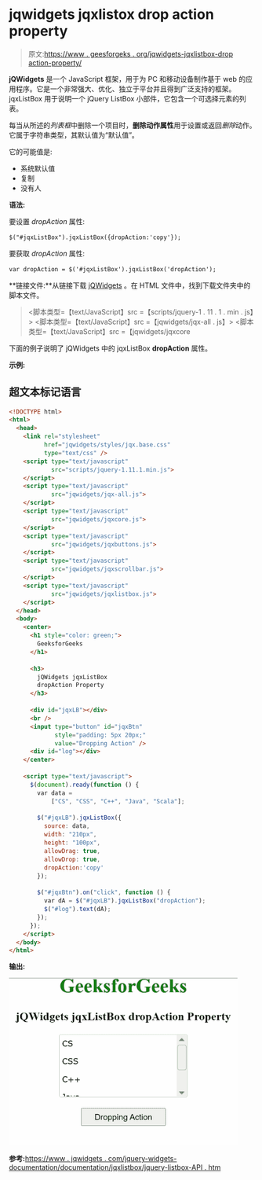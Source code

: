 # jqwidgets jqxlistox drop action property

> 原文:[https://www . geesforgeks . org/jqwidgets-jqxlistbox-drop action-property/](https://www.geeksforgeeks.org/jqwidgets-jqxlistbox-dropaction-property/)

**jQWidgets** 是一个 JavaScript 框架，用于为 PC 和移动设备制作基于 web 的应用程序。它是一个非常强大、优化、独立于平台并且得到广泛支持的框架。jqxListBox 用于说明一个 jQuery ListBox 小部件，它包含一个可选择元素的列表。

每当从所述的*列表框*中删除一个项目时，**删除动作属性**用于设置或返回*删除*动作。它属于字符串类型，其默认值为“默认值”。

它的可能值是:

*   系统默认值
*   复制
*   没有人

**语法:**

要设置 *dropAction* 属性:

```html
$("#jqxListBox").jqxListBox({dropAction:'copy'});  
```

要获取 *dropAction* 属性:

```html
var dropAction = $('#jqxListBox').jqxListBox('dropAction');  
```

**链接文件:**从链接下载 [jQWidgets](https://www.jqwidgets.com/download/) 。在 HTML 文件中，找到下载文件夹中的脚本文件。

> <link rel="”stylesheet”" href="”jqwidgets/styles/jqx.base.css”" type="”text/css”">
> <脚本类型=【text/JavaScript】src =【scripts/jquery-1 . 11 . 1 . min . js】></脚本>
> <脚本类型=【text/JavaScript】src =【jqwidgets/jqx-all . js】></脚本>
> <脚本类型=【text/JavaScript】src =【jqwidgets/jqxcore

下面的例子说明了 jQWidgets 中的 jqxListBox **dropAction** 属性。

**示例:**

## 超文本标记语言

```html
<!DOCTYPE html>
<html>
  <head>
    <link rel="stylesheet" 
          href="jqwidgets/styles/jqx.base.css" 
          type="text/css" />
    <script type="text/javascript"
            src="scripts/jquery-1.11.1.min.js">
    </script>
    <script type="text/javascript" 
            src="jqwidgets/jqx-all.js">
    </script>
    <script type="text/javascript" 
            src="jqwidgets/jqxcore.js">
    </script>
    <script type="text/javascript" 
            src="jqwidgets/jqxbuttons.js">
    </script>
    <script type="text/javascript" 
            src="jqwidgets/jqxscrollbar.js">
    </script>
    <script type="text/javascript" 
            src="jqwidgets/jqxlistbox.js">
    </script>
  </head>
  <body>
    <center>
      <h1 style="color: green;">
        GeeksforGeeks
      </h1>

      <h3>
        jQWidgets jqxListBox 
        dropAction Property
      </h3>

      <div id="jqxLB"></div>
      <br />
      <input type="button" id="jqxBtn" 
             style="padding: 5px 20px;" 
             value="Dropping Action" />
      <div id="log"></div>
    </center>

    <script type="text/javascript">
      $(document).ready(function () {
        var data = 
            ["CS", "CSS", "C++", "Java", "Scala"];

        $("#jqxLB").jqxListBox({
          source: data,
          width: "210px",
          height: "100px",
          allowDrag: true,
          allowDrop: true,
          dropAction:'copy'
        });

        $("#jqxBtn").on("click", function () {
          var dA = $("#jqxLB").jqxListBox("dropAction");
          $("#log").text(dA);
        });
      });
    </script>
  </body>
</html>
```

**输出:**

![](img/16f0cafd8d8daea0a9886317de4da91e.png)

**参考:**[https://www . jqwidgets . com/jquery-widgets-documentation/documentation/jqxlistbox/jquery-listbox-API . htm](https://www.jqwidgets.com/jquery-widgets-documentation/documentation/jqxlistbox/jquery-listbox-api.htm)
